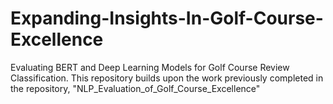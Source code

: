 # Expanding-Insights-In-Golf-Course-Excellence
Evaluating BERT and Deep Learning Models for Golf Course Review Classification. This repository builds upon the work previously completed in the repository, "NLP_Evaluation_of_Golf_Course_Excellence"
